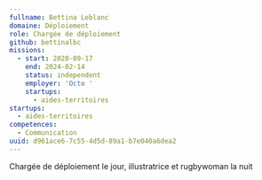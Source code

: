 ```yaml
---
fullname: Bettina Leblanc
domaine: Déploiement
role: Chargée de déploiement
github: bettinalbc
missions:
  - start: 2020-09-17
    end: 2024-02-14
    status: independent
    employer: 'Octo '
    startups:
      - aides-territoires
startups:
  - aides-territoires
competences:
  - Communication
uuid: d961ace6-7c55-4d5d-89a1-b7e040a6dea2
---
```

Chargée de déploiement le jour, illustratrice et rugbywoman la nuit